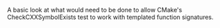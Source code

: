 A basic look at what would need to be done to allow CMake's CheckCXXSymbolExists
test to work with templated function signatures.